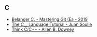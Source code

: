 ## C

+ [Belanger C. - Mastering Git (Ea - 2019](https://mega.nz/file/tlkkgYpZ#dhHmwbT6QkNIePUowzr2nhtW_ypSdi5q0N6dLUwqJpg)
+ [The C__ Language Tutorial - Juan Soulie](https://mega.nz/file/4s1gjIhL#0VlDDTav-BPApTLMHEbq0772jaCHqyNgvtRxEuWmR8A)
+ [Think C/C++ - Allen B. Downey](https://greenteapress.com/wp/think-c)
